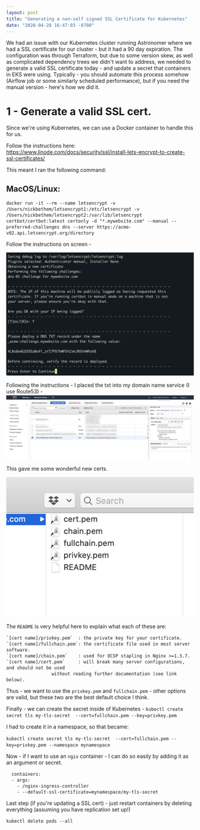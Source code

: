 ```yaml
---
layout: post
title: "Generating a non-self signed SSL Certificate for Kubernetes"
date: "2020-04-28 16:47:03 -0700"
---
```


We had an issue with our Kubernetes cluster running Astronomer where we had a SSL certificate for our cluster - but it had a 90 day expiration. The configuration was through Terraform, but due to some version skew, as well as complicated dependency trees we didn't want to address, we needed to generate a valid SSL certificate today - and update a secret that containers in EKS were using. Typically - you should automate this process somehow (Airflow job or some similarly scheduled performance), but if you need the manual version - here's how we did it.

# 1 - Generate a valid SSL cert.
Since we're using Kubernetes, we can use a Docker container to handle this for us.

Follow the instructions here: https://www.linode.com/docs/security/ssl/install-lets-encrypt-to-create-ssl-certificates/

This meant I ran the following command:

## MacOS/Linux:
```
docker run -it --rm --name letsencrypt -v /Users/nickbethem/letsencrypt1:/etc/letsencrypt -v /Users/nickbethem/letsencrypt2:/var/lib/letsencrypt certbot/certbot:latest certonly -d "*.mywebsite.com" --manual --preferred-challenges dns --server https://acme-v02.api.letsencrypt.org/directory
```

Follow the instructions on screen -

![Docker instructions](/assets/img/generating-a-nonself-signed-ssl-certificate-for-kubernetes/docker-instructions.png)

Following the instructions - I placed the txt into my domain name service (I use Route53) - ![Inserting records into Route53](/assets/img/generating-a-nonself-signed-ssl-certificate-for-kubernetes/inserting-records-into-route53.png)

This gave me some wonderful new certs.

![My new certs](/assets/img/generating-a-nonself-signed-ssl-certificate-for-kubernetes/my-new-certs.png)

The `README` is very helpful here to explain what each of these are:

````
`[cert name]/privkey.pem`  : the private key for your certificate.
`[cert name]/fullchain.pem`: the certificate file used in most server software.
`[cert name]/chain.pem`    : used for OCSP stapling in Nginx >=1.3.7.
`[cert name]/cert.pem`     : will break many server configurations, and should not be used
                 without reading further documentation (see link below).
````

Thus - we want to use the `privkey.pem` and `fullchain.pem` - other options are valid, but these two are the best default choice I think.

Finally - we can create the secret inside of Kubernetes -
```kubectl create secret tls my-tls-secret  --cert=fullchain.pem --key=privkey.pem```

I had to create it in a namespace, so that became:

```kubectl create secret tls my-tls-secret  --cert=fullchain.pem --key=privkey.pem --namespace mynamespace```

Now - if I want to use an `ngix` container - I can do so easily by adding it as an argument or secret.

```
  containers:
  - args:
    - /nginx-ingress-controller
    - --default-ssl-certificate=mynamespace/my-tls-secret

```
Last step (if you're updating a SSL cert) - just restart  containers by deleting everything (assuming you have replication set up!)

```
kubectl delete pods --all
```

